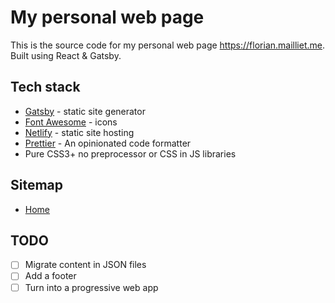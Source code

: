 # My personal web page

This is the source code for my personal web page https://florian.mailliet.me.
Built using React & Gatsby.

## Tech stack

- [Gatsby](https://gatsbyjs.org/) - static site generator
- [Font Awesome](https://fontawesome.com/) - icons
- [Netlify](https://www.netlify.com/) - static site hosting
- [Prettier](https://prettier.io/) - An opinionated code formatter
- Pure CSS3+ no preprocessor or CSS in JS libraries

## Sitemap

- [Home](https://florian.mailliet.me)

## TODO

- [ ] Migrate content in JSON files
- [ ] Add a footer
- [ ] Turn into a progressive web app

